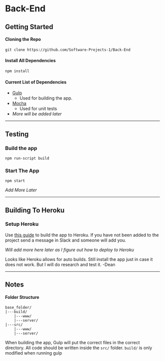 # Back-End

## Getting Started

#### Cloning the Repo
```git clone https://github.com/Software-Projects-1/Back-End```

#### Install All Dependencies
```npm install```

#### Current List of Dependencies
 * [Gulp](https://gulpjs.com/)
   * Used for building the app.
 * [Mocha](https://mochajs.org/)
   * Used for unit tests
 * <i>More will be added later</i>

---

## Testing

### Build the app
```npm run-script build```

### Start The App
```npm start```

<i>Add More Later</i>

---

## Building To Heroku

### Setup Heroku
Use [this guide](https://devcenter.heroku.com/articles/getting-started-with-nodejs?singlepage=true) to build the app to Heroku. If you have not been added to the project send a message in Slack and someone will add you.

<i>Will add more here later as I figure out how to deploy to Heroku</i>

Looks like Heroku allows for auto builds. Still install the app just in case it does not work. But I will do research and test it. -Dean


---

## Notes
#### Folder Structure
```
base_folder/
|---build/
    |---www/
    |---server/
|---src/
    |---www/
    |---server/
```

When building the app, Gulp will put the correct files in the correct directory. All code should be written inside the `src/` folder. `build/` is only modified when running gulp